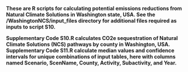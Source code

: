<b>These are R scripts for calculating potential emissions reductions from Natural Climate Solutions in Washington state, USA. See the /WashingtonNCS/input_files directory for additional files required as inputs to script S10.
  
  
 <b>Supplementary Code S10.R</b> calculates CO2e sequestration of Natural Climate Solutions (NCS) pathways by county in Washington, USA.
 <b>Supplementary Code S11.R</b> calculate median values and confidence intervals for unique combinations of input tables, here with columns named Scenario, ScenName, County, Activity, Subactivity, and Year.
